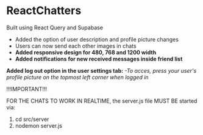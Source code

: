 # ReactChatters

Built using React Query and Supabase

- Added the option of user description and profile picture changes
- Users can now send each other images in chats
- **Added responsive design for 480, 768 and 1200 width**
- **Added notifications for new received messages inside friend list**

**Added log out option in the user settings tab:**
_-To acces, press your user's profile picture on the topmost left corner when logged in_

!!!IMPORTANT!!!

FOR THE CHATS TO WORK IN REALTIME, the server.js file MUST BE started via:

1. cd src/server
2. nodemon server.js
